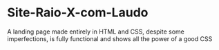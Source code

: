 # Site-Raio-X-com-Laudo
A landing page made entirely in HTML and CSS, despite some imperfections, is fully functional and shows all the power of a good CSS
